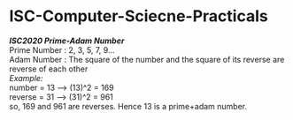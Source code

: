 # ISC-Computer-Sciecne-Practicals
***ISC2020 Prime-Adam Number***\
Prime Number : 2, 3, 5, 7, 9...\
Adam Number : The square of the number and the square of its reverse are reverse of each other\
*Example:*\
number = 13 --> (13)^2 = 169\
reverse = 31 --> (31)^2 = 961\
so, 169 and 961 are reverses. Hence 13 is a prime+adam number.
